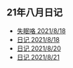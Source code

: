 ## 21年八月日记

- [失眠咯 2021/8/18](失眠.md)
- [日记 2021/8/18](2021-8-18.md)
- [日记 2021/8/20](2021-8-20.md)
- [日记 2021/8/21](2021-8-21.md)

